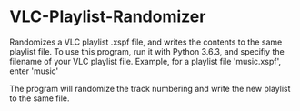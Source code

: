 # VLC-Playlist-Randomizer
Randomizes a VLC playlist .xspf file, and writes the contents to the same playlist file. 
To use this program, run it with Python 3.6.3, and specifiy the filename of your VLC playlist file.
Example, for a playlist file 'music.xspf', enter 'music'

The program will randomize the track numbering and write the new playlist to the same file. 
